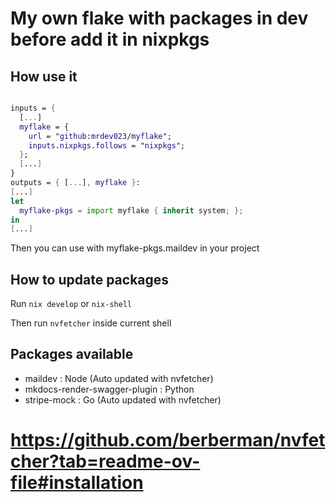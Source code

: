 # My own flake with packages in dev before add it in nixpkgs

## How use it

```nix

inputs = {
  [...]
  myflake = {
    url = "github:mrdev023/myflake";
    inputs.nixpkgs.follows = "nixpkgs";
  };
  [...]
}
outputs = { [...], myflake }:
[...]
let
  myflake-pkgs = import myflake { inherit system; };
in
[...]
```

Then you can use with myflake-pkgs.maildev in your project

## How to update packages

Run `nix develop` or `nix-shell`

Then run `nvfetcher` inside current shell

## Packages available

- maildev : Node (Auto updated with nvfetcher)
- mkdocs-render-swagger-plugin : Python
- stripe-mock : Go (Auto updated with nvfetcher)

# https://github.com/berberman/nvfetcher?tab=readme-ov-file#installation